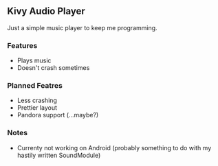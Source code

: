 Kivy Audio Player
-----------------

Just a simple music player to keep me programming. 

### Features ###
* Plays music
* Doesn't crash sometimes

### Planned Featres ###
* Less crashing
* Prettier layout
* Pandora support (...maybe?)


### Notes ###
* Currenty not working on Android (probably something to do with my hastily written SoundModule)
